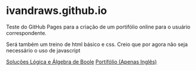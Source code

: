 # ivandraws.github.io

Teste do GitHub Pages para a criação de um portifólio online para o usuário correspondente.

Será também um treino de html básico e css. Creio que por agora não seja necessário o uso de javascript


[Soluções Lógica e Álgebra de Boole](https://ivandraws.github.io/tests/logica-solucoes.html)
[Portifólio (Apenas Inglês)](https://ivandraws.github.io/portifolio/en.html)
